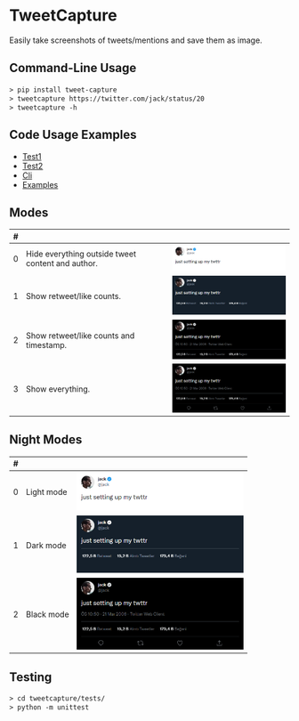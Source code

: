 # TweetCapture

Easily take screenshots of tweets/mentions and save them as image.

## Command-Line Usage

```
> pip install tweet-capture
> tweetcapture https://twitter.com/jack/status/20
> tweetcapture -h
```

## Code Usage Examples

- [Test1](tweetcapture/tests/test.py)
- [Test2](tweetcapture/tests/test2.py)
- [Cli](tweetcapture/cli.py)
- [Examples](tweetcapture/examples/)

## Modes

| #   |                                                   |                                                      |
| --- | ------------------------------------------------- | ---------------------------------------------------- |
| 0   | Hide everything outside tweet content and author. | <img src="tweetcapture/assets/test4.png" width="300"> |
| 1   | Show retweet/like counts.                         | <img src="tweetcapture/assets/test3.png" width="300"> |
| 2   | Show retweet/like counts and timestamp.           | <img src="tweetcapture/assets/test2.png" width="300"> |
| 3   | Show everything.                                  | <img src="tweetcapture/assets/test1.png" width="300"> |

## Night Modes

| #   |            |                                                      |
| --- | ---------- | ---------------------------------------------------- |
| 0   | Light mode | <img src="tweetcapture/assets/test4.png" width="300"> |
| 1   | Dark mode  | <img src="tweetcapture/assets/test3.png" width="300"> |
| 2   | Black mode | <img src="tweetcapture/assets/test1.png" width="300"> |

## Testing
```
> cd tweetcapture/tests/
> python -m unittest
```